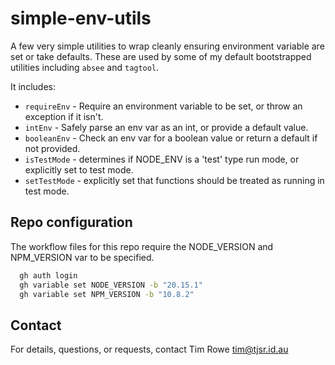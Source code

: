 # simple-env-utils

A few very simple utilities to wrap cleanly ensuring environment variable are set or take defaults.  These are used by some of my default bootstrapped utilities including `absee` and `tagtool`.

It includes:

- `requireEnv` - Require an environment variable to be set, or throw an exception if it isn't.  
- `intEnv` - Safely parse an env var as an int, or provide a default value.  
- `booleanEnv` - Check an env var for a boolean value or return a default if not provided.
- `isTestMode` - determines if NODE_ENV is a 'test' type run mode, or explicitly set to test mode.
- `setTestMode` - explicitly set that functions should be treated as running in test mode.

## Repo configuration

The workflow files for this repo require the NODE_VERSION and NPM_VERSION var to be specified.

```bash
  gh auth login
  gh variable set NODE_VERSION -b "20.15.1"
  gh variable set NPM_VERSION -b "10.8.2"
```

## Contact

For details, questions, or requests, contact Tim Rowe <tim@tjsr.id.au>
